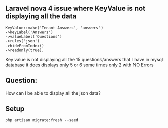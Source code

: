 ## Laravel nova 4 issue where KeyValue is not displaying all the data
```
KeyValue::make('Tenant Answers', 'answers')
->keyLabel('Answers')
->valueLabel('Questions')
->rules('json')
->hideFromIndex()
->readonly(true),
```
Key value is not displaying all the 15 questions/answers that I have in mysql database it does displays only 5 or 6 some times only 2 with NO Errors

## Question:
How can I be able to display all the json data?


## Setup

`php artisan migrate:fresh --seed`